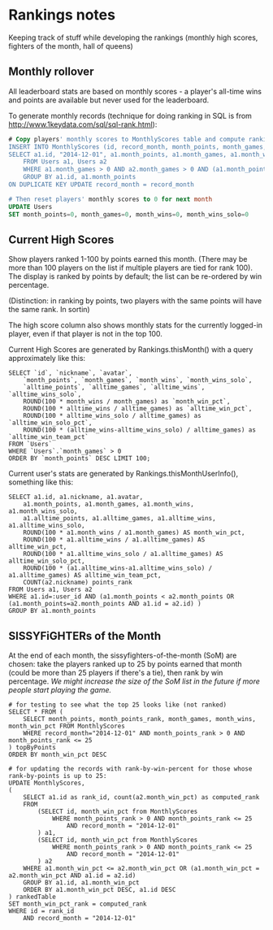 # Rankings notes

Keeping track of stuff while developing the rankings (monthly high scores, fighters of the month, hall of queens)

## Monthly rollover

All leaderboard stats are based on monthly scores - a player's all-time wins and points are available but never used for the leaderboard. 

To generate monthly records (technique for doing ranking in SQL is from http://www.1keydata.com/sql/sql-rank.html):

```sql
# Copy players' monthly scores to MonthlyScores table and compute ranking by points (example query for jan 1, 2015)
INSERT INTO MonthlyScores (id, record_month, month_points, month_games, month_wins, month_wins_solo, month_points_rank, month_win_pct)
SELECT a1.id, "2014-12-01", a1.month_points, a1.month_games, a1.month_wins, a1.month_wins_solo, count(a2.month_points) month_points_rank, (a1.month_wins / a1.month_games)
	FROM Users a1, Users a2
	WHERE a1.month_games > 0 AND a2.month_games > 0 AND (a1.month_points < a2.month_points OR (a1.month_points=a2.month_points AND a1.id = a2.id))
	GROUP BY a1.id, a1.month_points
ON DUPLICATE KEY UPDATE record_month = record_month	

# Then reset players' monthly scores to 0 for next month
UPDATE Users 
SET month_points=0, month_games=0, month_wins=0, month_wins_solo=0
```
	
	
## Current High Scores

Show players ranked 1-100 by points earned this month. (There may be more than 100 players on the list if multiple players are tied for rank 100). The display is ranked by points by default; the list can be re-ordered by win percentage.

(Distinction: in ranking by points, two players with the same points will have the same rank. In sortin)

The high score column also shows monthly stats for the currently logged-in player, even if that player is not in the top 100.

Current High Scores are generated by Rankings.thisMonth() with a query approximately like this:

	SELECT `id`, `nickname`, `avatar`, 
		`month_points`, `month_games`, `month_wins`, `month_wins_solo`, 
		`alltime_points`, `alltime_games`, `alltime_wins`, `alltime_wins_solo`, 
		ROUND(100 * month_wins / month_games) as `month_win_pct`, 
		ROUND(100 * alltime_wins / alltime_games) as `alltime_win_pct`, 
		ROUND(100 * alltime_wins_solo / alltime_games) as `alltime_win_solo_pct`, 
		ROUND(100 * (alltime_wins-alltime_wins_solo) / alltime_games) as `alltime_win_team_pct` 
	FROM `Users` 
	WHERE `Users`.`month_games` > 0 
	ORDER BY `month_points` DESC LIMIT 100;
	
Current user's stats are generated by Rankings.thisMonthUserInfo(), something like this:

	SELECT a1.id, a1.nickname, a1.avatar, 
		a1.month_points, a1.month_games, a1.month_wins, a1.month_wins_solo, 
		a1.alltime_points, a1.alltime_games, a1.alltime_wins, a1.alltime_wins_solo, 
		ROUND(100 * a1.month_wins / a1.month_games) AS month_win_pct, 
		ROUND(100 * a1.alltime_wins / a1.alltime_games) AS alltime_win_pct, 
		ROUND(100 * a1.alltime_wins_solo / a1.alltime_games) AS alltime_win_solo_pct, 
		ROUND(100 * (a1.alltime_wins-a1.alltime_wins_solo) / a1.alltime_games) AS alltime_win_team_pct, 
		COUNT(a2.nickname) points_rank 
	FROM Users a1, Users a2 
	WHERE a1.id=:user_id AND (a1.month_points < a2.month_points OR (a1.month_points=a2.month_points AND a1.id = a2.id) ) 
	GROUP BY a1.month_points 




## SISSYFiGHTERs of the Month 

At the end of each month, the sissyfighters-of-the-month (SoM) are chosen: take the players ranked up to 25 by points earned that month (could be more than 25 players if there's a tie), then rank by win percentage. *We might increase the size of the SoM list in the future if more people start playing the game.*

	# for testing to see what the top 25 looks like (not ranked)
	SELECT * FROM (
		SELECT month_points, month_points_rank, month_games, month_wins, month_win_pct FROM MonthlyScores 
		WHERE record_month="2014-12-01" AND month_points_rank > 0 AND month_points_rank <= 25
	) topByPoints
	ORDER BY month_win_pct DESC

	# for updating the records with rank-by-win-percent for those whose rank-by-points is up to 25:
	UPDATE MonthlyScores,
	(
		SELECT a1.id as rank_id, count(a2.month_win_pct) as computed_rank
		FROM 
			(SELECT id, month_win_pct from MonthlyScores
				WHERE month_points_rank > 0 AND month_points_rank <= 25
					AND record_month = "2014-12-01" 
			) a1, 
			(SELECT id, month_win_pct from MonthlyScores
				WHERE month_points_rank > 0 AND month_points_rank <= 25
					AND record_month = "2014-12-01" 
			) a2
		WHERE a1.month_win_pct <= a2.month_win_pct OR (a1.month_win_pct = a2.month_win_pct AND a1.id = a2.id)
		GROUP BY a1.id, a1.month_win_pct
		ORDER BY a1.month_win_pct DESC, a1.id DESC
	) rankedTable
	SET month_win_pct_rank = computed_rank
	WHERE id = rank_id
		AND record_month = "2014-12-01"
